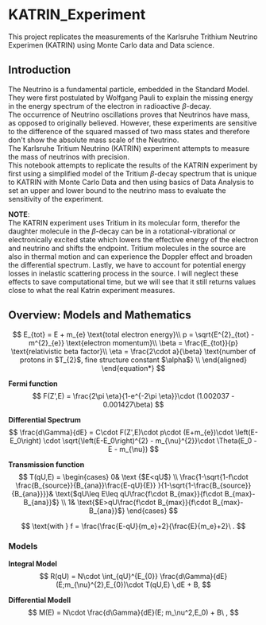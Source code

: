 # KATRIN_Experiment
This project replicates the measurements of the Karlsruhe Trithium Neutrino Experimen (KATRIN) using Monte Carlo data and Data science.

## Introduction

The Neutrino is a fundamental particle, embedded in the Standard Model. They were first postulated by Wolfgang Pauli to explain the missing energy in the energy spectrum of the electron in radioactive $\beta$-decay.  
The occurrence of Neutrino oscillations proves that Neutrinos have mass, as opposed to originally believed. However, these experiments are sensitive to the difference of the squared massed of two mass states and therefore don't show the absolute mass scale of the Neutrino.  
The Karlsruhe Tritium Neutrino (KATRIN) experiment attempts to measure the mass of neutrinos with precision.  
This notebook attempts to replicate the results of the KATRIN experiment by first using a simplified model of the Tritium $\beta$-decay spectrum that is unique to KATRIN with Monte Carlo Data and then using basics of Data Analysis to set an upper and lower bound to the neutrino mass to evaluate the sensitivity of the experiment.

**NOTE**:  
The KATRIN experiment uses Tritium in its molecular form, therefor the daughter molecule in the $\beta$-decay can be in a rotational-vibrational or electronically excited state which lowers the effective energy of the electron and neutrino and shifts the endpoint. Tritium molecules in the source are also in thermal motion and can experience the Doppler effect and broaden the differential spectrum. Lastly, we have to account for potential energy losses in inelastic scattering process in the source.
I will neglect these effects to save computational time, but we will see that it still returns values close to what the real Katrin experiment measures.

## Overview: Models and Mathematics

$$
    E_{tot} = E + m_{e}  \text{total electron energy}\\
    p = \sqrt{E^{2}_{tot} - m^{2}_{e}} \text{electron momentum}\\
    \beta = \frac{E_{tot}}{p} \text{relativistic beta factor}\\
    \eta = \frac{2\cdot a}{\beta} \text{number of protons in $T_{2}$, fine structure 
            constant $\alpha$} \\
    \end{aligned}
\end{equation*}
$$

**Fermi function**
$$
    F(Z',E) = \frac{2\pi \eta}{1-e^{-2\pi \eta}}\cdot (1.002037 - 0.001427\beta)
$$

**Differential Spectrum**
$$
    \frac{d\Gamma}{dE} = C\cdot F(Z',E)\cdot p\cdot (E+m_{e})\cdot \left(E-E_0\right) \cdot \sqrt{\left(E-E_0\right)^{2} - m_{\nu}^{2}}\cdot \Theta(E_0 - E - m_{\nu})
$$

**Transmission function**
$$
    T(qU,E) =
    \begin{cases}
      0& \text {$E<qU$} \\ 
      \frac{1-\sqrt{1-f\cdot \frac{B_{source}}{B_{ana}}\frac{E-qU}{E}} }{1-\sqrt{1-\frac{B_{source}}{B_{ana}}}}& \text{$qU\leq E\leq qU\frac{f\cdot B_{max}}{f\cdot B_{max}-B_{ana}}$} \\
      1& \text{$E>qU\frac{f\cdot B_{max}}{f\cdot B_{max}-B_{ana}}$}
    \end{cases}
$$

$$
    \text{with } f = \frac{\frac{E-qU}{m_e}+2}{\frac{E}{m_e}+2}\ .
$$

### Models

**Integral Model**
$$
    R(qU) = N\cdot \int_{qU}^{E_{0}} \frac{d\Gamma}{dE}(E;m_{\nu}^{2},E_{0})\cdot T(qU,E) \,dE + B,
$$

**Differential Modell**
$$
    M(E) = N\cdot \frac{d\Gamma}{dE}(E; m_\nu^2,E_0) + B\ ,
$$
